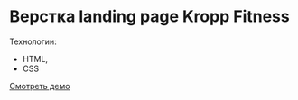 # Верстка landing page Kropp Fitness

Технологии:
- HTML,
- CSS

[Смотреть демо](https://max-antonov.github.io/kropp-fitness/)
